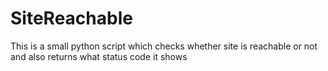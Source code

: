 # SiteReachable
This is a small python script which checks whether site is reachable or not and also returns what status code it shows
